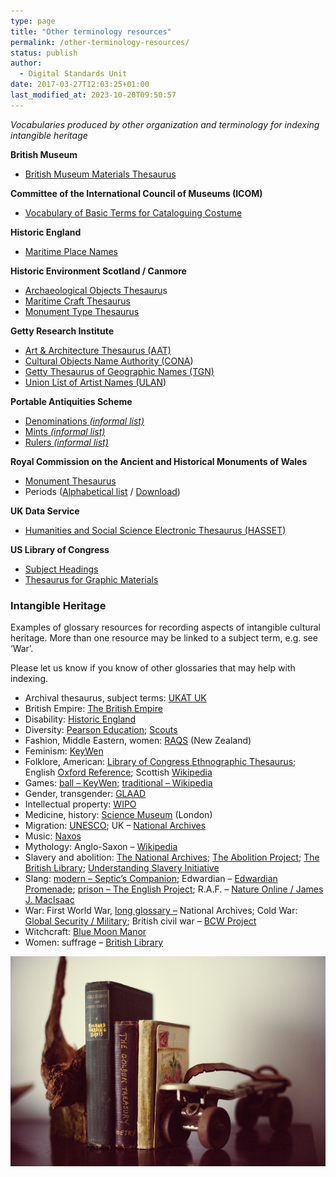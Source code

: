```yaml
---
type: page
title: "Other terminology resources"
permalink: /other-terminology-resources/
status: publish
author: 
  - Digital Standards Unit
date: 2017-03-27T12:03:25+01:00
last_modified_at: 2023-10-20T09:50:57
---
```

_Vocabularies produced by other organization and terminology for indexing intangible heritage_

**British Museum**

*   [British Museum Materials Thesaurus](http://www.vocabularyserver.com/materials/)   

**Committee of the International Council of Museums (ICOM)** 

*   [Vocabulary of Basic Terms for Cataloguing Costume](https://costume.mini.icom.museum/publications-2/terminology/) [](http://network.icom.museum/costume/) 

**Historic England**

*   [Maritime Place Names](http://thesaurus.historicengland.org.uk/thesaurus.asp?thes_no=145&thes_name=FISH%20Maritime%20Place%20Name%20Thesaurus)

**Historic Environment Scotland / Canmore**

*   [Archaeological Objects Thesauru](https://canmore.org.uk/thesaurus?listuid=2)s
*   [Maritime Craft Thesaurus](https://canmore.org.uk/thesaurus?listuid=3)  
*   [Monument Type Thesaurus](https://canmore.org.uk/thesaurus?listuid=1)

**Getty Research Institute**

*   [Art & Architecture Thesaurus (AAT)](http://www.getty.edu/research/tools/vocabularies/aat/)
*   [Cultural Objects Name Authority (CONA](https://www.getty.edu/research/tools/vocabularies/cona/index.html))
*   [Getty Thesaurus of Geographic Names (TGN)](http://www.getty.edu/research/tools/vocabularies/tgn/) 
*   [Union List of Artist Names (ULAN](http://www.getty.edu/research/tools/vocabularies/ulan/))

**Portable Antiquities Scheme**

*   [Denominations _(informal list)_](https://finds.org.uk/datalabs/terminology/denominations) 
*   [Mints _(informal list)_](https://finds.org.uk/datalabs/terminology/mints)
*   [Rulers _(informal list)_](https://finds.org.uk/datalabs/terminology/rulers)

**Royal Commission on the Ancient and Historical Monuments of Wales**

*   [Monument Thesaurus](https://www.heritagedata.org/blog/vocabularies-provided/) 
*   Periods ([Alphabetical list](http://heritagedata.org/live/seneschal_rc_11_20130717_alpha.pdf) / [Download](http://heritagedata.org/live/schemes/11.html))

**UK Data Service**

*   [Humanities and Social Science Electronic Thesaurus (HASSET)](https://hasset.ukdataservice.ac.uk/hasset/en/)

**US Library of Congress**

*   [Subject Headings](http://id.loc.gov/authorities/subjects.html)
*   [Thesaurus for Graphic Materials](http://www.loc.gov/pictures/collection/tgm/) 

### Intangible Heritage

Examples of glossary resources for recording aspects of intangible cultural heritage. More than one resource may be linked to a subject term, e.g. see ‘War’.

Please let us know if you know of other glossaries that may help with indexing.

*   Archival thesaurus, subject terms: [UKAT UK](http://www.ukat.org.uk/)
*   British Empire: [The British Empire](https://www.britishempire.co.uk/glossary/glossary.htm)
*   Disability: [Historic England](https://historicengland.org.uk/research/inclusive-heritage/disability-history/)
*   Diversity: [Pearson Education](http://wps.pearsoned.co.uk/wps/media/objects/2143/2195136/glossary/glossary.html); [Scouts](http://members.scouts.org.uk/supportresources/3914/register)
*   Fashion, Middle Eastern, women: [RAQS](https://www.raqs.co.nz/me/clothing_glossary.html) (New Zealand)
*   Feminism: [KeyWen](http://keywen.com/en/GLOSSARY_OF_FEMINISM)
*   Folklore, American: [Library of Congress Ethnographic Thesaurus](http://id.loc.gov/vocabulary/subjectSchemes/afset.html); English [Oxford Reference](http://www.oxfordreference.com/view/10.1093/acref/9780198607663.001.0001/acref-9780198607663); Scottish [Wikipedia](https://en.wikipedia.org/wiki/Category:Scottish_folklore)
*   Games: [ball – KeyWen](http://keywen.com/en/GLOSSARY_OF_BALL_GAMES); [traditional – Wikipedia](https://en.wikipedia.org/wiki/List_of_traditional_children%27s_games)
*   Gender, transgender: [GLAAD](http://www.glaad.org/reference/transgender)
*   Intellectual property: [WIPO](http://www.wipo.int/tk/en/resources/glossary.html)
*   Medicine, history: [Science Museum](https://webarchive.nationalarchives.gov.uk/20180801134340/http://broughttolife.sciencemuseum.org.uk/broughttolife/) (London)
*   Migration: [UNESCO](https://wayback.archive-it.org/10611/20180705022135/http://www.unesco.org/new/en/social-and-human-sciences/themes/international-migration/glossary/); UK – [National Archives](http://webarchive.nationalarchives.gov.uk/+/http://www.movinghere.org.uk/help/glossary.htm)
*   Music: [Naxos](http://www.naxos.com/education/glossary.asp#)
*   Mythology: Anglo-Saxon – [Wikipedia](https://en.wikipedia.org/wiki/Anglo-Saxon_mythology#Mythology)
*   Slavery and abolition: [The National Archives](https://www.nationalarchives.gov.uk/slavery/pdf/glossary.pdf);  [The Abolition Project](https://abolition.e2bn.org/glossary/view_glossary_0_A.html); [The British Library](http://www.bl.uk/learning/histcitizen/campaignforabolition/abolitionbackground/gloss/abolitionglossary.html); [Understanding Slavery Initiative](http://www.understandingslavery.com/index.php?option=com_glossary&view=glossary&Itemid=89)
*   Slang: [modern – Septic’s Companion](http://septicscompanion.com/showletter.php?letter=all); Edwardian – [Edwardian Promenade](http://www.edwardianpromenade.com/resources/a-glossary-of-slang/); [prison – The English Project](http://www.englishproject.org/resources/prison-lingo-language-prison-community); R.A.F. – [Nature Online / James J. MacIsaac](http://natureonline.com/37/56-ap4-glossary.html)
*   War: First World War, [long glossary –](https://www.nationalarchives.gov.uk/pathways/firstworldwar/glossary/glossary_a.htm#a) National Archives; Cold War: [Global Security / Military](http://www.globalsecurity.org/military/ops/cold-war-glossary.htm); British civil war – [BCW Project](http://bcw-project.org/military/glossary)
*   Witchcraft: [Blue Moon Manor](http://www.blue-moon-manor.com/Glossary/index.html)
*   Women: suffrage – [British Library](http://www.bl.uk/learning/histcitizen/21cc/struggle/suffrage/background/glossary/suffrageglossary.html)

[![A display of three books propped by a piece of wood and a roller skate on either side. Intangible indexing terms could include e.g. leisure, memento, roller skates and display.](images/public-domain-images-free-stock-photos-high-quality-resolution-downloads-around-the-house-14-1000x666.jpg)](http://www.bl.uk/learning/histcitizen/21cc/struggle/suffrage/background/glossary/suffrageglossary.html)
